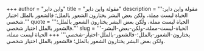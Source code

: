 +++
author = "واين داير"
title = "مقولة واين داير"
description = '''مقولة واين داير: الحياة ليست مملة، ولكن بعض البشر يختارون الشعور بالملل؛ فالشعور بالملل اختيار شخصي.'''
quote = '''الحياة ليست مملة، ولكن بعض البشر يختارون الشعور بالملل؛ فالشعور بالملل اختيار شخصي.'''
slug = '''الحياة-ليست-مملة،-ولكن-بعض-البشر-يختارون-الشعور-بالملل؛-فالشعور-بالملل-اختيار-شخصي'''
+++
الحياة ليست مملة، ولكن بعض البشر يختارون الشعور بالملل؛ فالشعور بالملل اختيار شخصي.
